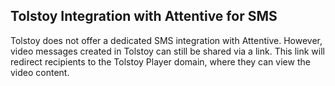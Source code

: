## Tolstoy Integration with Attentive for SMS

Tolstoy does not offer a dedicated SMS integration with Attentive. However, video messages created in Tolstoy can still be shared via a link. This link will redirect recipients to the Tolstoy Player domain, where they can view the video content.